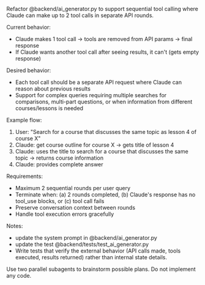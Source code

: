 Refactor @backend/ai_generator.py to support sequential tool calling where Claude can make up to 2 tool calls in separate API rounds.

Current behavior:
- Claude makes 1 tool call -> tools are removed from API params -> final response
- If Claude wants another tool call after seeing results, it can't (gets empty response)

Desired behavior:
- Each tool call should be a separate API request where Claude can reason about previous results
- Support for complex queries requiring multiple searches for comparisons, multi-part questions, or when information from different courses/lessons is needed

Example flow:
1. User: "Search for a course that discusses the same topic as lesson 4 of course X"
2. Claude: get course outline for course X -> gets title of lesson 4
3. Claude: uses the title to search for a course that discusses the same topic -> returns course information
4. Claude: provides complete answer

Requirements:
- Maximum 2 sequential rounds per user query
- Terminate when: (a) 2 rounds completed, (b) Claude's response has no tool_use blocks, or (c) tool call fails
- Preserve conversation context between rounds
- Handle tool execution errors gracefully

Notes:
- update the system prompt in @backend/ai_generator.py
- update the test @backend/tests/test_ai_generator.py
- Write tests that verify the external behavior (API calls made, tools executed, results returned) rather than internal state details.

Use two parallel subagents to brainstorm possible plans. Do not implement any code.
